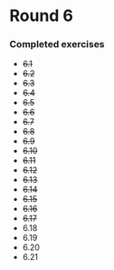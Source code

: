 # Round 6

### Completed exercises


* ~~6.1~~
* ~~6.2~~
* ~~6.3~~
* ~~6.4~~
* ~~6.5~~
* ~~6.6~~
* ~~6.7~~
* ~~6.8~~
* ~~6.9~~
* ~~6.10~~
* ~~6.11~~
* ~~6.12~~
* ~~6.13~~
* ~~6.14~~
* ~~6.15~~
* ~~6.16~~
* ~~6.17~~
* 6.18
* 6.19
* 6.20
* 6.21
